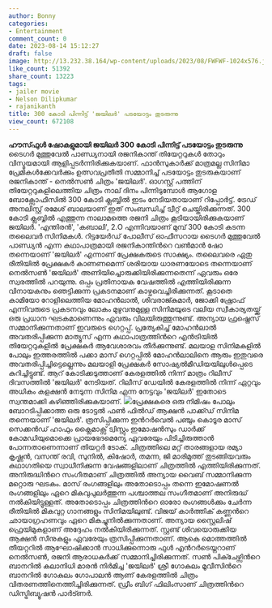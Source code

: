 ```yaml
---
author: Bonny
categories:
- Entertainment
comment_count: 0
date: 2023-08-14 15:12:27
draft: false
image: http://13.232.38.164/wp-content/uploads/2023/08/FWFWF-1024x576.jpg
like_count: 51392
share_count: 13223
tags:
- jailer movie
- Nelson Dilipkumar
- rajanikanth
title: 300 കോടി പിന്നിട്ട് 'ജയിലർ' പടയോട്ടം തുടരുന്നു
view_count: 672108
---
```


**ഹൗസ്‍ഫുൾ ഷോകളുമായി ജയിലർ 300 കോടി പിന്നിട്ട് പടയോട്ടം തുടരുന്നു** ടൈഗർ മുത്തുവേൽ പാണ്ഡ്യനായി രജനികാന്ത് തിയേറ്ററുകള്‍ തോറും വിസ്മയമായി ആളിപ്പടർന്നിരിക്കുകയാണ്. ഫാൻസുകാർക്ക് മാത്രമല്ല സിനിമാ പ്രേമികള്‍ക്കേവർക്കും ഉത്സവപ്രതീതി സമ്മാനിച്ച് പടയോട്ടം തുടരുകയാണ് രജനികാന്ത് - നെൽസൺ ചിത്രം 'ജയിലർ'. ഓഗസ്റ്റ് പത്തിന് തിയേറ്ററുകളിലെത്തിയ ചിത്രം നാല് ദിനം പിന്നിടുമ്പോൾ ആഗോള ബോക്സോഫീസിൽ 300 കോടി ക്ലബ്ബിൽ ഇടം നേടിയതായാണ് റിപ്പോർട്ട്. ട്രേഡ് അനലിസ്റ്റ് രമേശ് ബാലയാണ് ഇത് സംബന്ധിച്ച് ട്വീറ്റ് ചെയ്തിരിക്കുന്നത്. 300 കോടി ക്ലബ്ബിൽ എത്തുന്ന നാലാമത്തെ രജനി ചിത്രം കൂടിയായിരിക്കുകയാണ് ജയിലർ. 'എന്തിരൻ', 'കബാലി', 2.O എന്നിവയാണ് മുമ്പ് 300 കോടി കടന്ന തലൈവർ സിനിമകൾ. [](http://13.232.38.164/wp-content/uploads/2023/08/fqqqq-1.jpg)റിട്ടയേർഡ് പോലീസ് ഓഫീസറായ ടൈഗർ മുത്തുവേൽ പാണ്ഡ്യൻ എന്ന കഥാപാത്രമായി രജനികാന്തിന്‍റെ വൺമാൻ ഷോ തന്നെയാണ് 'ജയിലർ' എന്നാണ് പ്രേക്ഷകരുടെ സാക്ഷ്യം. തലൈവരെ ഏതു രീതിയിൽ പ്രേക്ഷകർ കാണണമെന്ന് ശരിയായ ധാരണയോടെ തന്നെയാണ് നെൽസൺ 'ജയിലർ' അണിയിച്ചൊരുക്കിയിരിക്കുന്നതെന്ന് ഏവരും ഒരേ സ്വരത്തിൽ പറയുന്നു. ഒപ്പം പ്രതിനായക വേഷത്തിൽ എത്തിയിരിക്കുന്ന വിനായകനും ഞെട്ടിക്കുന്ന പ്രകടനമാണ് കാഴ്ചവെച്ചിരിക്കുന്നത്. കൂടാതെ കാമിയോ റോളിലെത്തിയ മോഹൻലാൽ, ശിവരാജ്കുമാർ, ജോക്കി ഷ്രോഫ് എന്നിവരുടെ പ്രകടനവും ലോകം മുഴുവനുമുള്ള സിനിമയുടെ വലിയ സ്വീകാര്യതയ്ക്ക് ഒരു പ്രധാന ഘടകമാണെന്നും ഏവരും വിലയിരുത്തുന്നുണ്ട്. അന്യായ ഫ്രഷ്നെസ് സമ്മാനിക്കുന്നതാണ് ഇവരുടെ ഗെറ്റപ്പ്. പ്രത്യേകിച്ച് മോഹൻലാൽ അവതരിപ്പിക്കുന്ന മാത്യൂസ് എന്ന കഥാപാത്രത്തിന്‍റെ എൻട്രിയിൽ തിയേറ്ററുകളിൽ പ്രേക്ഷകർ ആവേശാരവം തീർക്കുന്നുണ്ട്. മലയാള സിനിമകളിൽ പോലും ഇത്തരത്തിൽ പക്കാ മാസ് ഗെറ്റപ്പിൽ മോഹൻലാലിനെ ആരും ഇതുവരെ അവതരിപ്പിച്ചിട്ടെല്ലെന്നും മലയാളി പ്രേക്ഷകർ സോഷ്യൽമീഡിയയിലുള്‍പ്പെടെ കുറിച്ചിട്ടുണ്ട്. ആറ് കോടിക്കടുത്താണ് കേരളത്തില്‍ നിന്ന് മാത്രം റിലീസ് ദിവസത്തില്‍ 'ജയിലര്‍' നേടിയത്. റിലീസ് ഡേയില്‍ കേരളത്തില്‍ നിന്ന് ഏറ്റവും അധികം കളക്ഷന്‍ നേടുന്ന സിനിമ എന്ന നേട്ടവും 'ജയിലര്‍' ഇതോടെ സ്വന്തമാക്കി കഴിഞ്ഞിരിക്കുകയാണ്. [![](http://13.232.38.164/wp-content/uploads/2023/08/FWFWF-1024x576.jpg)](http://13.232.38.164/wp-content/uploads/2023/08/FWFWF.jpg)പ്രേക്ഷകരെ ഒരു നിമിഷം പോലും ബോറടിപ്പിക്കാത്ത ഒരു ടോട്ടൽ ഫൺ ഫിൽഡ് ആക്ഷൻ പാക്ക്ഡ് സിനിമ തന്നെയാണ് 'ജയിലർ'. ത്രസിപ്പിക്കുന്ന ഇന്‍റര്‍വെൽ പഞ്ചും കൊടൂര മാസ് സെക്കൻഡ് ഹാഫും ക്ലൈമാക്സ് ട്വിസ്റ്റും ഇമോഷൻസും ഡാർക്ക് കോമഡിയുമൊക്കെ പ്രായഭേദമെന്യേ ഏവരേയും പിടിച്ചിരുത്താൻ പോന്നതാണെന്നാണ് തിയറ്റർ ടോക്. ചിത്രത്തിലെ മറ്റ് താരങ്ങളായ രമ്യാ കൃഷ്ണന്‍, വസന്ത് രവി, സുനില്‍, കിഷോര്‍, തമന്ന, ജി മാരിമുത്ത് തുടങ്ങിയവരും കഥാഗതിയെ സ്വാധീനിക്കുന്ന വേഷങ്ങളിലാണ് ചിത്രത്തിൽ എത്തിയിരിക്കുന്നത്. അനിരുദ്ധിന്‍റെ സംഗീതമാണ് ചിത്രത്തിൽ അന്യായ വൈബ് സമ്മാനിക്കുന്ന മറ്റൊരു ഘടകം. മാസ് രംഗങ്ങളിലും അതോടൊപ്പം തന്നെ ഇമോഷണല്‍ രംഗങ്ങളിലും ഏറെ മികവുപുലർത്തുന്ന പശ്ചാത്തല സംഗീതമാണ് അനിരുദ്ധ് നൽകിയിട്ടുള്ളത്. അതോടൊപ്പം ചിത്രത്തിന്‍റെ ഓരോ രംഗങ്ങൾക്കും ചേർന്ന രീതിയിൽ മികവുറ്റ ഗാനങ്ങളും സിനിമയിലുണ്ട്. വിജയ് കാ‍ർത്തിക് കണ്ണന്‍റെ ഛായാഗ്രഹണവും ഏറെ മികച്ചുനിൽക്കുന്നതാണ്. അന്യായ സ്റ്റൈലിഷ് ഫ്രെയിമുകളാണ് അദ്ദേഹം നൽകിയിരിക്കുന്നത്. സ്റ്റണ്ട് ശിവയൊരുക്കിയ ആക്ഷൻ സീനുകളും ഏവരേയും ത്രസിപ്പിക്കുന്നതാണ്. ആകെ മൊത്തത്തിൽ തീയറ്ററില്‍ ആഘോഷിക്കാന്‍ സാധിക്കുന്നൊരു ഫുള്‍ എന്‍റര്‍ടെയ്നറാണ് നെൽസൺ, രജനി ആരാധകർക്ക് സമ്മാനിച്ചിരിക്കുന്നത്. സൺ പിക്ചേഴ്സിന്‍റെ ബാനറിൽ കലാനിധി മാരൻ നിർമിച്ച 'ജയിലർ' ശ്രീ ഗോകുലം മൂവീസിന്‍റെ ബാനറിൽ ഗോകുലം ഗോപാലൻ ആണ് കേരളത്തിൽ ചിത്രം വിതരണത്തിനെത്തിച്ചിരിക്കുന്നത്. ഡ്രീം ബിഗ് ഫിലിംസാണ് ചിത്രത്തിന്‍റെ ഡിസ്ട്രിബ്യൂഷൻ പാർട്ണർ.